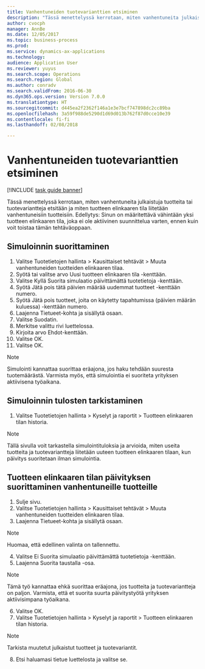 ```yaml
--- 
title: Vanhentuneiden tuotevarianttien etsiminen
description: "Tässä menettelyssä kerrotaan, miten vanhentuneita julkaistuja tuotteita tai tuotevariantteja etsitään ja miten tuotteen elinkaaren tila liitetään vanhentuneisiin tuotteisiin."
author: cvocph
manager: AnnBe
ms.date: 12/05/2017
ms.topic: business-process
ms.prod: 
ms.service: dynamics-ax-applications
ms.technology: 
audience: Application User
ms.reviewer: yuyus
ms.search.scope: Operations
ms.search.region: Global
ms.author: conradv
ms.search.validFrom: 2016-06-30
ms.dyn365.ops.version: Version 7.0.0
ms.translationtype: HT
ms.sourcegitcommit: d445ea2f2362f146a1e3e7bcf747898dc2cc89ba
ms.openlocfilehash: 3a59f988de5290d1d69d013b762f87d0cce10e39
ms.contentlocale: fi-fi
ms.lasthandoff: 02/08/2018

---
```

# <a name="find-obsolete-product-variants"></a>Vanhentuneiden tuotevarianttien etsiminen 

[!INCLUDE [task guide banner](../../includes/task-guide-banner.md)]

Tässä menettelyssä kerrotaan, miten vanhentuneita julkaistuja tuotteita tai tuotevariantteja etsitään ja miten tuotteen elinkaaren tila liitetään vanhentuneisiin tuotteisiin. Edellytys: Sinun on määritettävä vähintään yksi tuotteen elinkaaren tila, joka ei ole aktiivinen suunnittelua varten, ennen kuin voit toistaa tämän tehtäväoppaan.


## <a name="run-a-simulation"></a>Simuloinnin suorittaminen
1. Valitse Tuotetietojen hallinta > Kausittaiset tehtävät > Muuta vanhentuneiden tuotteiden elinkaaren tilaa.
2. Syötä tai valitse arvo Uusi tuotteen elinkaaren tila -kenttään.
3. Valitse Kyllä Suorita simulaatio päivittämättä tuotetietoja -kenttään.
4. Syötä Jätä pois tätä päivien määrää uudemmat tuotteet -kenttään numero.
5. Syötä Jätä pois tuotteet, joita on käytetty tapahtumissa (päivien määrän kuluessa) -kenttään numero.
6. Laajenna Tietueet-kohta ja sisällytä osaan.
7. Valitse Suodatin.
8. Merkitse valittu rivi luettelossa.
9. Kirjoita arvo Ehdot-kenttään.
10. Valitse OK.
11. Valitse OK.

> [!NOTE]
> Simulointi kannattaa suorittaa eräajona, jos haku tehdään suuresta tuotemäärästä. Varmista myös, että simulointia ei suoriteta yrityksen aktiivisena työaikana.  

## <a name="review-the-simulation-results"></a>Simuloinnin tulosten tarkistaminen
1. Valitse Tuotetietojen hallinta > Kyselyt ja raportit > Tuotteen elinkaaren tilan historia.
   
> [!NOTE]
> Tällä sivulla voit tarkastella simulointituloksia ja arvioida, miten useita tuotteita ja tuotevariantteja liitetään uuteen tuotteen elinkaaren tilaan, kun päivitys suoritetaan ilman simulointia.  

## <a name="run-the-update-of-the-product-lifecycle-state-for-obsolete-products"></a>Tuotteen elinkaaren tilan päivityksen suorittaminen vanhentuneille tuotteille
1. Sulje sivu.
2. Valitse Tuotetietojen hallinta > Kausittaiset tehtävät > Muuta vanhentuneiden tuotteiden elinkaaren tilaa.
3. Laajenna Tietueet-kohta ja sisällytä osaan.

> [!NOTE]
> Huomaa, että edellinen valinta on tallennettu.  

4. Valitse Ei Suorita simulaatio päivittämättä tuotetietoja -kenttään.
5. Laajenna Suorita taustalla -osa.

> [!NOTE]
> Tämä työ kannattaa ehkä suorittaa eräajona, jos tuotteita ja tuotevariantteja on paljon. Varmista, että et suorita suurta päivitystyötä yrityksen aktiivisimpana työaikana.  

6. Valitse OK.
7. Valitse Tuotetietojen hallinta > Kyselyt ja raportit > Tuotteen elinkaaren tilan historia.

> [!NOTE]
> Tarkista muutetut julkaistut tuotteet ja tuotevariantit.  

8. Etsi haluamasi tietue luettelosta ja valitse se.



